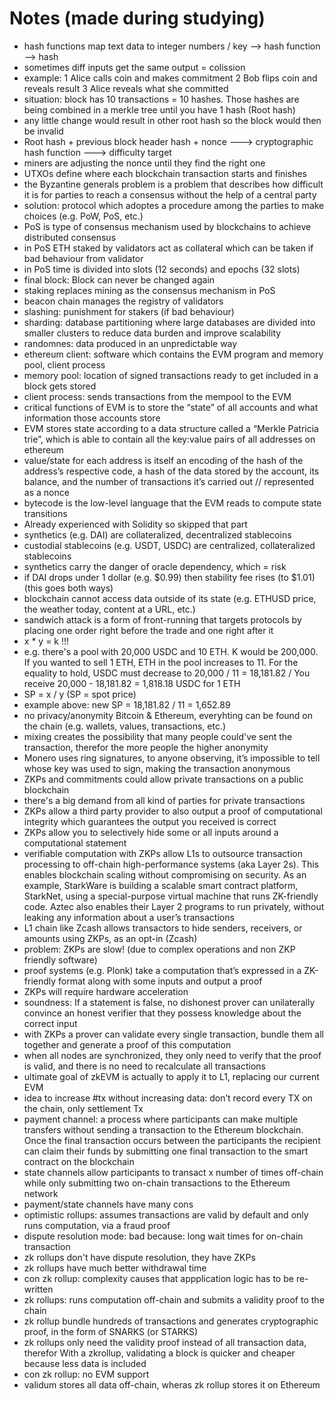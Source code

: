 # Notes (made during studying)

- hash functions map text data to integer numbers / key  --> hash function  --> hash
- sometimes diff inputs get the same output = colission
- example: 1 Alice calls coin and makes commitment 2 Bob flips coin and reveals result 3 Alice reveals what she committed
- situation: block has 10 transactions = 10 hashes. Those hashes are being combined in a merkle tree until you have 1 hash (Root hash)
- any little change would result in other root hash so the block would then be invalid
- Root hash + previous block header hash + nonce ---> cryptographic hash function ---> difficulty target
- miners are adjusting the nonce until they find the right one
- UTXOs define where each blockchain transaction starts and finishes
- the Byzantine generals problem is a problem that describes how difficult it is for parties to reach a consensus without the help of a central party
- solution: protocol which adoptes a procedure among the parties to make choices (e.g. PoW, PoS, etc.)
- PoS is type of consensus mechanism used by blockchains to achieve distributed consensus
- in PoS ETH staked by validators act as collateral which can be taken if bad behaviour from validator
- in PoS time is divided into slots (12 seconds) and epochs (32 slots)
- final block: Block can never be changed again
- staking replaces mining as the consensus mechanism in PoS
- beacon chain manages the registry of validators
- slashing: punishment for stakers (if bad behaviour)
- sharding: database partitioning where large databases are divided into smaller clusters to reduce data burden and improve scalability
- randomnes: data produced in an unpredictable way
- ethereum client: software which contains the EVM program and memory pool, client process 
- memory pool: location of signed transactions ready to get included in a block gets stored
- client process: sends transactions from the mempool to the EVM
- critical functions of EVM is to store the “state” of all accounts and what information those accounts store
- EVM stores state according to a data structure called a “Merkle Patricia trie”, which is able to contain all the key:value pairs of all addresses on ethereum
- value/state for each address is itself an encoding of the hash of the address’s respective code, a hash of the data stored by the account, its balance, and the number of transactions it’s carried out // represented as a nonce
- bytecode is the low-level language that the EVM reads to compute state transitions
- Already experienced with Solidity so skipped that part
- synthetics (e.g. DAI) are collateralized, decentralized stablecoins
- custodial stablecoins (e.g. USDT, USDC) are centralized, collateralized stablecoins
- synthetics carry the danger of oracle dependency, which = risk
- if DAI drops under 1 dollar (e.g. $0.99) then stability fee rises (to $1.01) (this goes both ways)
- blockchain cannot access data outside of its state (e.g. ETHUSD price, the
weather today, content at a URL, etc.)
- sandwich attack is a form of front-running that targets protocols by placing one order right before the trade and one right after it
- x * y = k !!!
- e.g. there's a pool with 20,000 USDC and 10 ETH. K would be 200,000. If you wanted to sell 1 ETH, ETH in the pool increases to 11. For the equality to hold, USDC must decrease to 20,000 / 11 = 18,181.82 / You receive 20,000 - 18,181.82 = 1,818.18 USDC for 1 ETH
- SP = x / y (SP = spot price)
- example above: new SP = 18,181.82 / 11 = 1,652.89
- no privacy/anonymity Bitcoin & Ethereum, everyhting can be found on the chain (e.g. wallets, values, transactions, etc.)
- mixing creates the possibility that many people could've sent the transaction, therefor the more people the higher anonymity
- Monero uses ring signatures, to anyone observing, it’s impossible to tell whose key was used to sign, making the transaction anonymous
- ZKPs and commitments could allow private transactions on a public blockchain 
- there's a big demand from all kind of parties for private transactions 
- ZKPs allow a third party provider to also output a proof of computational integrity which guarantees the output you received is correct
- ZKPs allow you to selectively hide some or all inputs around a computational statement
- verifiable computation with ZKPs allow L1s to outsource transaction processing to off-chain high-performance systems (aka Layer 2s). This enables blockchain scaling without compromising on security. As an example, StarkWare is building a scalable smart contract platform, StarkNet, using a special-purpose virtual machine that runs ZK-friendly code. Aztec also enables their Layer 2 programs to run privately, without leaking any information about a user’s transactions
- L1 chain like Zcash allows transactors to hide senders, receivers, or amounts using ZKPs, as an opt-in (Zcash)
- problem: ZKPs are slow! (due to complex operations and non ZKP friendly software)
- proof systems (e.g. Plonk) take a computation that’s expressed in a ZK-friendly format along with some inputs and output a proof
- ZKPs will require hardware acceleration
- soundness: If a statement is false, no dishonest prover can unilaterally convince an honest verifier that they possess knowledge about the correct input
- with ZKPs a prover can validate every single transaction, bundle them all together and generate a proof of this computation
- when all nodes are synchronized, they only need to verify that the proof is valid, and there is no need to recalculate all transactions
- ultimate goal of zkEVM is actually to apply it to L1, replacing our current EVM
- idea to increase #tx without increasing data: don’t record every TX on the chain, only settlement Tx
- payment channel: a process where participants can make multiple transfers without sending a transaction to the Ethereum blockchain. Once the final transaction occurs between the participants the recipient can claim their funds by submitting one final transaction to the smart contract on the blockchain
- state channels allow participants to transact x number of times off-chain while only submitting two on-chain transactions to the Ethereum network
- payment/state channels have many cons
- optimistic rollups: assumes transactions are valid by default and only runs computation, via a fraud proof
- dispute resolution mode: bad because: long wait times for on-chain transaction
- zk rollups don't have dispute resolution, they have ZKPs
- zk rollups have much better withdrawal time
- con zk rollup: complexity causes that appplication logic has to be re-written
- zk rollups: runs computation off-chain and submits a validity proof to the chain
- zk rollup bundle hundreds of transactions and generates cryptographic proof, in the form of SNARKS (or STARKS)
- zk rollups only need the validity proof instead of all transaction data, therefor With a zkrollup, validating a block is quicker and cheaper because less data is included
- con zk rollup: no EVM support
- validum stores all data off-chain, wheras zk rollup stores it on Ethereum





